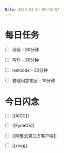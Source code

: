 ```yaml
---
Date: 2023-04-04 09:59:57
---
```


# 每日任务
- [ ] 阅读 - 30分钟
- [ ] 写作 - 30分钟
- [ ] leetcode - 30分钟
- [ ] 整理闪念笔记 - 10分钟


# 今日闪念
- [ ] [[AIGC]]
- [ ] [[FydeOS]]
- [ ] [[阿里云第三方客户端]]
- [ ] [[xlog]]



